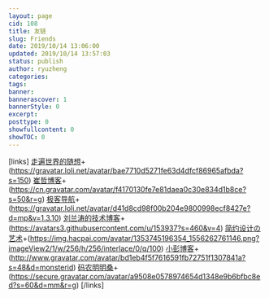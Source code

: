 ```yaml
---
layout: page
cid: 108
title: 友链
slug: Friends
date: 2019/10/14 13:06:00
updated: 2019/10/14 13:57:03
status: publish
author: ryuzheng
categories: 
tags: 
banner: 
bannerascover: 1
bannerStyle: 0
excerpt: 
posttype: 0
showfullcontent: 0
showTOC: 0
---
```



[links]
[走遍世界的随想](http://synyan.net/)+(https://gravatar.loli.net/avatar/bae7710d5271fe63d4dfcf86965afbda?s=150)
[崔哲博客](http://崔哲.中国/)+(https://cn.gravatar.com/avatar/f4170130fe7e81daea0c30e834d1b8ce?s=50&r=g)
[极客导航](http://blog.it2048.cn/)+(https://gravatar.loli.net/avatar/d41d8cd98f00b204e9800998ecf8427e?d=mp&v=1.3.10)
[刘兰涛的技术博客](http://blog.liulantao.com/)+(https://avatars3.githubusercontent.com/u/153937?s=460&v=4)
[简约设计の艺术](http://88250.b3log.org/)+(https://img.hacpai.com/avatar/1353745196354_1556262761146.png?imageView2/1/w/256/h/256/interlace/0/q/100)
[小彭博客](http://www.houfukude.tk/)+(http://www.gravatar.com/avatar/bd1eb4f5f7616591fb72751f1307841a?s=48&d=monsterid)
[码农明明桑](https://isming.info)+(https://secure.gravatar.com/avatar/a9508e0578974654d1348e9b6bfbc8ed?s=60&d=mm&r=g)
[/links]